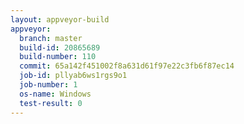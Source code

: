 ```yaml
---
layout: appveyor-build
appveyor:
  branch: master
  build-id: 20865689
  build-number: 110
  commit: 65a142f451002f8a631d61f97e22c3fb6f87ec14
  job-id: pllyab6ws1rgs9o1
  job-number: 1
  os-name: Windows
  test-result: 0
---
```

